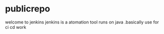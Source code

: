 # publicrepo
welcome to jenkins
jenkins is a atomation tool runs on java .basically use for ci cd work
